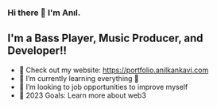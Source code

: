 ### Hi there 👋 I'm Anıl.


## I'm a Bass Player, Music Producer, and Developer!!

- 🔭 Check out my website: https://portfolio.anilkankavi.com
- 🌱 I’m currently learning everything 🤣
- 👯 I’m looking to job opportunities to improve myself
- 🥅 2023 Goals: Learn more about web3




